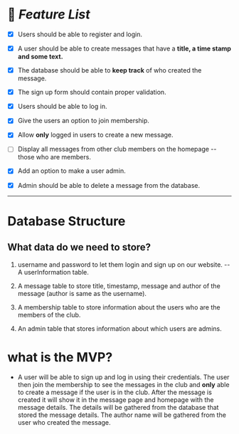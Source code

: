 # 🎯 _Feature List_

- [x] Users should be able to register and login.
 
- [x] A user should be able to create messages that have a **title, a time stamp and some text.**  
- [x] The database should be able to **keep track** of who created the message.  
- [x] The sign up form should contain proper validation.  
- [x] Users should be able to log in.  
- [x] Give the users an option to join membership.  
- [x] Allow **only** logged in users to create a new message.  
- [ ] Display all messages from other club members on the homepage -- those who are members.  
- [x] Add an option to make a user admin.  
- [x] Admin should be able to delete a message from the database. 
<hr>


# Database Structure
## What data do we need to store?
1. username and password to let them login and sign up on our website. -- A userInformation table.

2. A message table to store title, timestamp, message and author of the message (author is same as the username).

3. A membership table to store information about the users who are the members of the club.

4. An admin table that stores information about which users are admins.


# what is the MVP?
- A user will be able to sign up and log in using their credentials. The user then join the membership to see the messages in the club and **only** able to create a message if the user is in the club. After the message is created it will show it in the message page and homepage with the message details. The details will be gathered from the database that stored the message details. The author name will be gathered from the user who created the message.